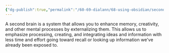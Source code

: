 ```yaml
---
{"dg-publish":true,"permalink":"/60-69-dialann/68-using-obsidian/second-brain/","noteIcon":"","created":"","updated":""}
---
```


A second brain is a system that allows you to enhance memory, creativity, and other mental processes by externalizing them.
This allows us to emphasize processing, creating, and integrating ideas and information with less time and effort going toward recall or looking up information we've already been exposed to.

